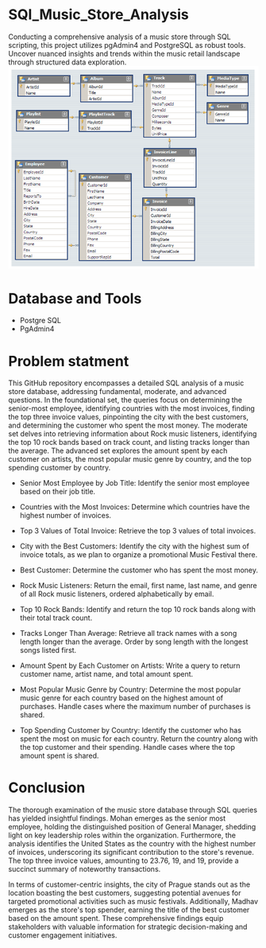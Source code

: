 # SQl_Music_Store_Analysis
Conducting a comprehensive analysis of a music store through SQL scripting, this project utilizes pgAdmin4 and PostgreSQL as robust tools. Uncover nuanced insights and trends within the music retail landscape through structured data exploration.
![Data_base_Schema!](Data_base_Schema.png)

# Database and Tools
* Postgre SQL
* PgAdmin4

# Problem statment 
This GitHub repository encompasses a detailed SQL analysis of a music store database, addressing fundamental, moderate, and advanced questions. In the foundational set, the queries focus on determining the senior-most employee, identifying countries with the most invoices, finding the top three invoice values, pinpointing the city with the best customers, and determining the customer who spent the most money. The moderate set delves into retrieving information about Rock music listeners, identifying the top 10 rock bands based on track count, and listing tracks longer than the average. The advanced set explores the amount spent by each customer on artists, the most popular music genre by country, and the top spending customer by country.

* Senior Most Employee by Job Title:
Identify the senior most employee based on their job title.

* Countries with the Most Invoices:
Determine which countries have the highest number of invoices.

* Top 3 Values of Total Invoice:
Retrieve the top 3 values of total invoices.

* City with the Best Customers:
Identify the city with the highest sum of invoice totals, as we plan to organize a promotional Music Festival there.

* Best Customer:
Determine the customer who has spent the most money.

* Rock Music Listeners:
Return the email, first name, last name, and genre of all Rock music listeners, ordered alphabetically by email.

* Top 10 Rock Bands:
Identify and return the top 10 rock bands along with their total track count.

* Tracks Longer Than Average:
Retrieve all track names with a song length longer than the average. Order by song length with the longest songs listed first.

* Amount Spent by Each Customer on Artists:
Write a query to return customer name, artist name, and total amount spent.

* Most Popular Music Genre by Country:
Determine the most popular music genre for each country based on the highest amount of purchases. Handle cases where the maximum number of purchases is shared.

* Top Spending Customer by Country:
Identify the customer who has spent the most on music for each country. Return the country along with the top customer and their spending. Handle cases where the top amount spent is shared.

# Conclusion
The thorough examination of the music store database through SQL queries has yielded insightful findings. Mohan emerges as the senior most employee, holding the distinguished position of General Manager, shedding light on key leadership roles within the organization. Furthermore, the analysis identifies the United States as the country with the highest number of invoices, underscoring its significant contribution to the store's revenue. The top three invoice values, amounting to 23.76, 19, and 19, provide a succinct summary of noteworthy transactions.

In terms of customer-centric insights, the city of Prague stands out as the location boasting the best customers, suggesting potential avenues for targeted promotional activities such as music festivals. Additionally, Madhav emerges as the store's top spender, earning the title of the best customer based on the amount spent. These comprehensive findings equip stakeholders with valuable information for strategic decision-making and customer engagement initiatives.






